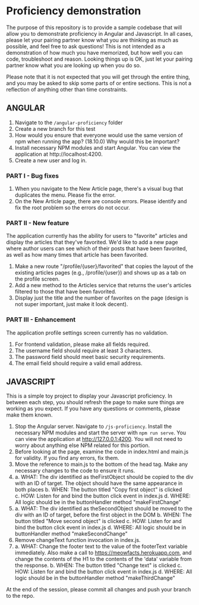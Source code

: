 # Proficiency demonstration

The purpose of this repository is to provide a sample codebase that will allow you to demonstrate proficiency in Angular and Javascript. In all cases, please let your pairing partner know what you are thinking as much as possible, and feel free to ask questions! This is not intended as a demonstration of how much you have memorized, but how well you can code, troubleshoot and reason. Looking things up is OK, just let your pairing partner know what you are looking up when you do so. 

Please note that it is not expected that you will get through the entire thing, and you may be asked to skip some parts of or entire sections. This is not a reflection of anything other than time constraints.

## ANGULAR 

1. Navigate to the `/angular-proficiency` folder  
2. Create a new branch for this test  
3. How would you ensure that everyone would use the same version of npm when running the app? (18.10.0) Why would this be important?
4. Install necessary NPM modules and start Angular. You can view the application at http://localhost:4200.
5. Create a new user and log in.

### PART I - Bug fixes

1. When you navigate to the New Article page, there's a visual bug that duplicates the menu. Please fix the error.
2. On the New Article page, there are console errors. Please identify and fix the root problem so the errors do not occur.

### PART II - New feature

The application currently has the ability for users to "favorite" articles and display the articles that they've favorited. We'd like to add a new page where author users can see which of their posts that have been favorited, as well as how many times that article has been favorited.

1. Make a new route "/profile/{user}/favorited" that copies the layout of the existing articles pages (e.g., /profile/{user}) and shows up as a tab on the profile screen.
2. Add a new method to the Articles service that returns the user's articles filtered to those that have been favorited.
3. Display just the title and the number of favorites on the page (design is not super important, just make it look decent).

### PART III - Enhancement

The application profile settings screen currently has no validation.

1. For frontend validation, please make all fields required.
2. The username field should require at least 3 characters.
3. The password field should meet basic security requirements.
4. The email field should require a valid email address.

## JAVASCRIPT

This is a simple toy project to display your Javascript proficiency. In between each step, you should refresh the page to make sure things are working as you expect. If you have any questions or comments, please make them known.

1. Stop the Angular server. Navigate to `/js-proficiency`. Install the necessary NPM modules and start the server with `npm run serve`. You can view the application at http://127.0.0.1:4200. You will not need to worry about anything else NPM related for this portion.
2. Before looking at the page, examine the code in index.html and main.js for validity. If you find any errors, fix them.
3. Move the reference to main.js to the bottom of the head tag. Make any necessary changes to the code to ensure it runs.
4. 
    a. WHAT: The div identified as theFirstObject should be copied to the div with an ID of target. The object should have the same appearance in both places
    b. WHEN: The button titled "Copy first object" is clicked  
    c. HOW: Listen for and bind the button click event in index.js 
    d. WHERE: All logic should be in the buttonHandler method "makeFirstChange"
5. 
    a. WHAT: The div identified as theSecondObject should be moved to the div with an ID of target, before the first object in the DOM
    b. WHEN: The button titled "Move second object" is clicked
    c. HOW: Listen for and bind the button click event in index.js
    d. WHERE: All logic should be in buttonHandler method "makeSecondChange"
6. Remove changeText function invocation in index.js.
7. 
    a. WHAT: Change the footer text to the value of the footerText variable immediately. Also make a call to https://meowfacts.herokuapp.com, and change the contents of the H1 to the contents of the 'data' variable from the response. 
    b. WHEN: The button titled "Change text" is clicked
    c. HOW: Listen for and bind the button click event in index.js
    d. WHERE: All logic should be in the buttonHandler method "makeThirdChange"

At the end of the session, please commit all changes and push your branch to the repo.
